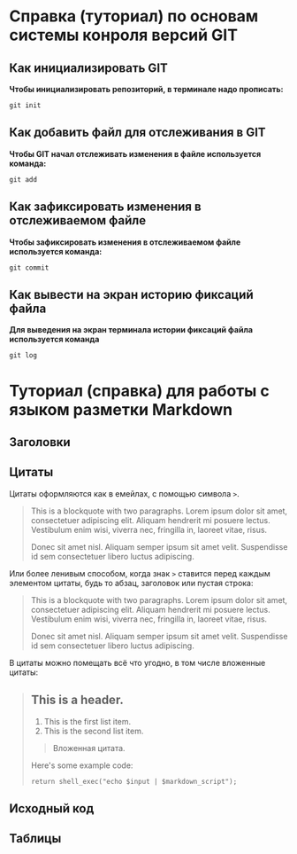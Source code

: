 # Справка (туториал) по основам системы конроля версий GIT
## Как инициализировать GIT
**Чтобы инициализировать репозиторий, в терминале надо прописать:**

```
git init
```

## Как добавить файл для отслеживания в GIT
**Чтобы GIT начал отслеживать изменения в файле используется команда:**

```
git add
```

## Как зафиксировать изменения в отслеживаемом файле
**Чтобы зафиксировать изменения в отслеживаемом файле используется команда:**
```
git commit
```
## Как вывести на экран историю фиксаций файла
**Для выведения на экран терминала истории фиксаций файла используется команда**
```
git log
```

# Туториал (справка) для работы с языком разметки Markdown




## Заголовки






## Цитаты
Цитаты оформляются как в емейлах, с помощью символа `>`.

> This is a blockquote with two paragraphs. Lorem ipsum dolor sit amet,
> consectetuer adipiscing elit. Aliquam hendrerit mi posuere lectus.
> Vestibulum enim wisi, viverra nec, fringilla in, laoreet vitae, risus.
>
> Donec sit amet nisl. Aliquam semper ipsum sit amet velit. Suspendisse
> id sem consectetuer libero luctus adipiscing.

Или более ленивым способом, когда знак `>` ставится перед каждым элементом цитаты, будь то абзац, заголовок или пустая строка:

> This is a blockquote with two paragraphs. Lorem ipsum dolor sit amet,
consectetuer adipiscing elit. Aliquam hendrerit mi posuere lectus.
Vestibulum enim wisi, viverra nec, fringilla in, laoreet vitae, risus.
>
> Donec sit amet nisl. Aliquam semper ipsum sit amet velit. Suspendisse
id sem consectetuer libero luctus adipiscing.

В цитаты можно помещать всё что угодно, в том числе вложенные цитаты:

> ## This is a header.
>
> 1.   This is the first list item.
> 2.   This is the second list item.
>
> > Вложенная цитата.
>
> Here's some example code:
>
>     return shell_exec("echo $input | $markdown_script");





## Исходный код






## Таблицы